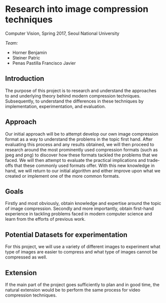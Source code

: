 # Research into image compression techniques
Computer Vision, Spring 2017, Seoul National University

*Team:*
- Horner Benjamin
- Steiner Patric
- Penas Pastilla Francisco Javier

## Introduction
The purpose of this project is to research and understand the approaches to and underlying theory behind modern compression techniques. Subsequently, to understand the differences in these techniques by implementation, experimentation, and evaluation.

## Approach
Our initial approach will be to attempt develop our own image compression format as a way to understand the problems in the topic first hand. After evaluating this process and any results obtained, we will then proceed to research around the most prominently used compression formats (such as jpeg and png) to discover how these formats tackled the problems that we faced. 
We will then attempt to evaluate the practical implications and trade-offs that these commonly used formats offer. With this new knowledge in hand, we will return to our initial algorithm and either improve upon what we created or implement one of the more common formats.

## Goals
Firstly and most obviously, obtain knowledge and expertise around the topic of image compression.
Secondly and more importantly, obtain first-hand experience in tackling problems faced in modern computer science and learn from the efforts of previous work.

## Potential Datasets for experimentation
For this project, we will use a variety of different images to experiment what type of images are easier to compress and what type of images cannot be compressed as well.

## Extension
If the main part of the project goes sufficiently to plan and in good time, the natural extension would be to perform the same process for video compression techniques.

